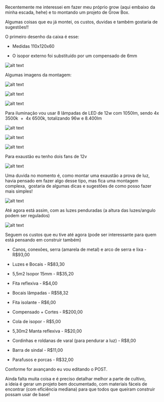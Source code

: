 Recentemente me interessei em fazer meu próprio grow (aqui embaixo da minha escada, hehe) e to montando um projeto de Grow Box.

Algumas coisas que eu já montei, os custos, duvidas e também gostaria de sugestões!!

O primeiro desenho da caixa é esse:

- Medidas 110x120x60

- O isopor externo foi substituído por um compensado de 6mm

![alt text](https://raw.githubusercontent.com/DIYGrow/indoor-growbox/master/Captura_de_Tela_2019-07-21_a%CC%80s_18.31.30.png)


Algumas imagens da montagem:

![alt text](https://raw.githubusercontent.com/DIYGrow/indoor-growbox/master/IMG_4565.jpeg)

![alt text](https://raw.githubusercontent.com/DIYGrow/indoor-growbox/master/IMG_4567.jpeg)

![alt text](https://raw.githubusercontent.com/DIYGrow/indoor-growbox/master/IMG_4655.jpeg)



Para iluminação vou usar 8 lâmpadas de LED de 12w com 1050lm, sendo 4x 3500k  +  4x 6500k, totalizando 96w e 8.400lm


![alt text](https://raw.githubusercontent.com/DIYGrow/indoor-growbox/master/IMG_4654.jpeg)

![alt text](https://raw.githubusercontent.com/DIYGrow/indoor-growbox/master/IMG_4709.jpeg)

![alt text](https://raw.githubusercontent.com/DIYGrow/indoor-growbox/master/IMG_4710.jpeg)




Para exaustão eu tenho dois fans de 12v


![alt text](https://raw.githubusercontent.com/DIYGrow/indoor-growbox/master/IMG_4682.jpeg)




Uma duvida no momento é, como montar uma exaustão a prova de luz, havia pensado em fazer algo desse tipo, mas fica uma montagem complexa,  gostaria de algumas dicas e sugestões de como posso fazer mais simples!


![alt text](https://raw.githubusercontent.com/DIYGrow/indoor-growbox/master/Captura_de_Tela_2019-07-21_a%CC%80s_18.33.10.png)


Até agora está assim, com as luzes penduradas (a altura das luzes/angulo podem ser regulados)


![alt text](https://raw.githubusercontent.com/DIYGrow/indoor-growbox/master/IMG_4718.jpeg)




Seguem os custos que eu tive até agora (pode ser interessante para quem está pensando em construir também)

- Canos, conexões, serra (amarela de metal) e arco de serra e lixa - R$93,00

- Luzes e Bocais - R$83,30

- 5,5m2 Isopor 15mm - R$35,20

- Fita reflexiva - R$4,00

- Bocais lâmpadas - R$58,32

- Fita isolante - R$6,00

- Compensado + Cortes - R$200,00

- Cola de isopor - R$5,00

- 5,30m2 Manta reflexiva - R$20,00

- Cordinhas e roldanas de varal (para pendurar a luz) - R$8,00

- Barra de sindal - R$11,00

- Parafusos e porcas - R$32,00



Conforme for avançando eu vou editando o POST.

Ainda falta muita coisa e é preciso detalhar melhor a parte de cultivo, a ideia é gerar um projeto bem documentado, com materiais fáceis de encontrar (com eficiência mediana) para que todos que queiram construir possam usar de base!


